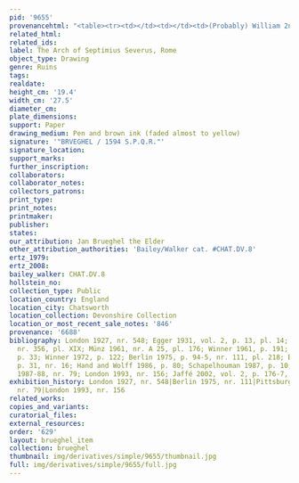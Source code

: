```yaml
---
pid: '9655'
provenancehtml: "<table><tr><td></td><td></td><td>(Probably) William 2nd Duke of Devonshire</td></tr></table>"
related_html:
related_ids:
label: The Arch of Septimius Severus, Rome
object_type: Drawing
genre: Ruins
tags:
realdate:
height_cm: '19.4'
width_cm: '27.5'
diameter_cm:
plate_dimensions:
support: Paper
drawing_medium: Pen and brown ink (faded almost to yellow)
signature: '"BRVEGHEL / 1594 S.P.Q.R."'
signature_location:
support_marks:
further_inscription:
collaborators:
collaborator_notes:
collectors_patrons:
print_type:
print_notes:
printmaker:
publisher:
states:
our_attribution: Jan Brueghel the Elder
other_attribution_authorities: 'Bailey/Walker cat. #CHAT.DV.8'
ertz_1979:
ertz_2008:
bailey_walker: CHAT.DV.8
hollstein_no:
collection_type: Public
location_country: England
location_city: Chatsworth
location_collection: Devonshire Collection
location_or_most_recent_sale_notes: '846'
provenance: '6688'
bibliography: London 1927, nr. 548; Egger 1931, vol. 2, p. 13, pl. 14; Lugt 1949,
  nr. 356, pl. XIX; Münz 1961, nr. A 25, pl. 176; Winner 1961, p. 191; Franz 1968-69,
  p. 33; Winner 1972, p. 122; Berlin 1975, p. 94-5, nr. 111, pl. 218; Bedoni 1983,
  p. 31, nr. 16; Hand and Wolff 1986, p. 80; Schapelhouman 1987, p. 10, nr. 4; Pittsburgh
  1987-88, nr. 79; London 1993, nr. 156; Jaffé 2002, vol. 2, p. 176-7, nr. 1166
exhibition_history: London 1927, nr. 548|Berlin 1975, nr. 111|Pittsburgh 1987-88,
  nr. 79|London 1993, nr. 156
related_works:
copies_and_variants:
curatorial_files:
external_resources:
order: '629'
layout: brueghel_item
collection: brueghel
thumbnail: img/derivatives/simple/9655/thumbnail.jpg
full: img/derivatives/simple/9655/full.jpg
---
```


